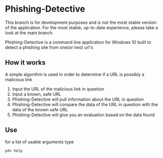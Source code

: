 # Phishing-Detective
This branch is for development purposes and is not the most stable version of the application. For the most stable, up-to-date experience, please take a look at the main branch.

Phishing-Detective is a command line application for Windows 10 built to detect a phishing site from one(or two) url's

## How it works
A simple algorithm is used in order to determine if a URL is possibly a malicious link
  1. Input the URL of the malicious link in question
  2. Input a known, safe URL
  3. Phishing-Detective will pull information about the URL in question
  4. Phishing-Detective will compare the data of the URL in question with the data of the known safe URL
  5. Phishing-Detective will give you an evaluation based on the data found

## Use
for a list of usable arguments type 
```
pd> help
```
